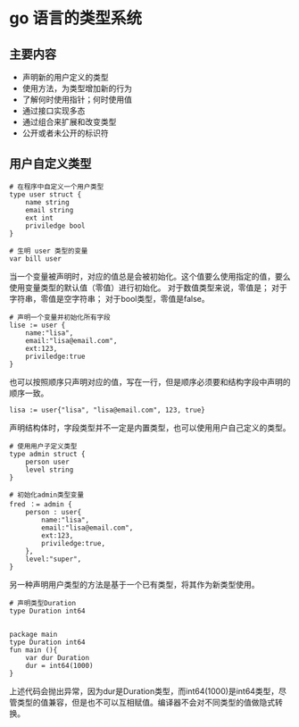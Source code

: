 # go 语言的类型系统

## 主要内容
* 声明新的用户定义的类型
* 使用方法，为类型增加新的行为
* 了解何时使用指针；何时使用值
* 通过接口实现多态
* 通过组合来扩展和改变类型
* 公开或者未公开的标识符

## 用户自定义类型

```
# 在程序中自定义一个用户类型
type user struct {
    name string
    email string
    ext int
    priviledge bool
}

# 生明 user 类型的变量
var bill user
```

当一个变量被声明时，对应的值总是会被初始化。这个值要么使用指定的值，要么使用变量类型的默认值（零值）进行初始化。
对于数值类型来说，零值是；
对于字符串，零值是空字符串；
对于bool类型，零值是false。

```
# 声明一个变量并初始化所有字段
lise := user {
    name:"lisa", 
    email:"lisa@email.com",
    ext:123,
    priviledge:true
}
```

也可以按照顺序只声明对应的值，写在一行，但是顺序必须要和结构字段中声明的顺序一致。
```
lisa := user{"lisa", "lisa@email.com", 123, true}
```

声明结构体时，字段类型并不一定是内置类型，也可以使用用户自己定义的类型。
```
# 使用用户子定义类型
type admin struct {
    person user
    level string
}

# 初始化admin类型变量
fred ：= admin {
    person : user{
        name:"lisa", 
        email:"lisa@email.com", 
        ext:123,
        priviledge:true,
    },
    level:"super",
}

```

另一种声明用户类型的方法是基于一个已有类型，将其作为新类型使用。
```
# 声明类型Duration
type Duration int64


package main
type Duration int64 
fun main (){
    var dur Duration
    dur = int64(1000)
}
```
上述代码会抛出异常，因为dur是Duration类型，而int64(1000)是int64类型，尽管类型的值兼容，但是也不可以互相赋值。编译器不会对不同类型的值做隐式转换。